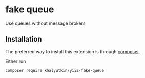 fake queue
==========
Use queues without message brokers

Installation
------------

The preferred way to install this extension is through [composer](http://getcomposer.org/download/).

Either run

```
composer require khalyutkin/yii2-fake-queue
```
